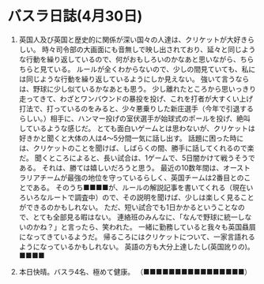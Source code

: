# バスラ日誌(4月30日)

1. 英国人及び英国と歴史的に関係が深い国々の人達は、クリケットが大好きらしい。
   時々司令部の大画面にも音無しで映し出されており、延々と同じような行動を繰り返しているので、何がおもしろいのかなあと思いながら、ちらちらと見ている。
   ルールが全くわからないので、少しの間見ていても、私には同じような行動を繰り返しているようにしか見えない。
   強いて言うならは、野球に少し似ているかなあとも思う。
   少し離れたところから思いっきり走ってきて、わざとワンバウンドの暴投を投げ、これを打者が大すくい上げ打法で、打っているのをみると、少々悪乗りした新庄選手（今年で引退するらしい。）相手に、ハンマー投げの室伏選手が始球式のポールを投げ、絶叫しているような感じだ。
   とても面白いゲームとは思わないが、クリケットは好きかと聞くと大体の人は4〜5分間一気に話し出す。
   話題に困った時には、クリケットのことを聞けば、しばらくの間、勝手に話してくれるので楽だ。
   聞くところによると、長い試合は、1ゲームで、5日闇かけて戦うそうである。
   それは、勝ては嬉しいだろうと思う。
   最近の10数年間は、オーストラリアチームが最強の地位を守っているらしく、英国チームは2番目とのことである。
   そのうち■■■■が、ルールの解説記事を書いてくれる（現在いろいろなルートで調査中）ので、その説明を聞けば、少しは楽しく見ることができるのかもしれない。
   ただ、短い試合でも1日かかるということなので、とても全部見る暇はない。
   連絡班のみんなに、「なんで野球に統一しないのかね？」と言ったら、笑われた。
   一緒に勤務していると我々も英国贔屓になってきているようだ。
   帰るころにはクリケットについて、一家言語れるようになっているかもしれない。
   英語の方も大分上達したし(英国訛りの)。
    ■■■■

1. 本日快晴。バスラ4名、極めて健康。
   （■■■■■■■■■■■■■■■■）
